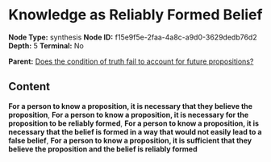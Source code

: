 # Knowledge as Reliably Formed Belief

**Node Type:** synthesis
**Node ID:** f15e9f5e-2faa-4a8c-a9d0-3629dedb76d2
**Depth:** 5
**Terminal:** No

**Parent:** [Does the condition of truth fail to account for future propositions?](does-the-condition-of-truth-fail-to-account-for-future-propositions-antithesis-d87a2413-ab3d-4e94-814f-ef878921d4e3.md)

## Content

**For a person to know a proposition, it is necessary that they believe the proposition**, **For a person to know a proposition, it is necessary for the proposition to be reliably formed**, **For a person to know a proposition, it is necessary that the belief is formed in a way that would not easily lead to a false belief**, **For a person to know a proposition, it is sufficient that they believe the proposition and the belief is reliably formed**

